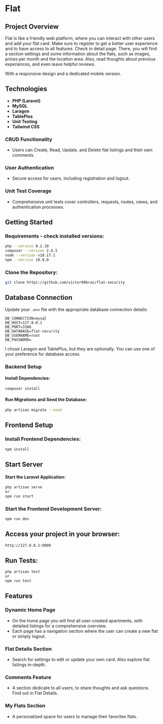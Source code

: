 # Flat

## Project Overview

Flat is like a friendly web platform, where you can interact with other users and add your flat card.
Make sure to register to get a better user experience and to have access to all features.
Check in detail page. There, you will find a section settings and some information about the flats, such as images, prices per month and the location area. Also, read thoughts about previous experiences, and even leave helpful reviews.

With a responsive design and a dedicated mobile version.

## Technologies

-   **PHP (Laravel)**
-   **MySQL**
-   **Laragon**
-   **TablePlus**
-   **Unit Testing**
-   **Tailwind CSS**

### CRUD Functionality

-   Users can Create, Read, Update, and Delete flat listings and their own comments.

### User Authentication

-   Secure access for users, including registration and logout.

### Unit Test Coverage

-   Comprehensive unit tests cover controllers, requests, routes, views, and authentication processes.

## Getting Started

### Requirements - check installed versions:

```bash
php --version 8.2.10
composer --version 2.6.5
node --version v18.17.1
npm --version 10.0.0
```

### Clone the Repository:

```bash
git clone https://github.com/victor90braz/flat-security
```

## Database Connection

Update your `.env` file with the appropriate database connection details:

```env
DB_CONNECTION=mysql
DB_HOST=127.0.0.1
DB_PORT=3306
DB_DATABASE=flat-security
DB_USERNAME=root
DB_PASSWORD=
```

I chose Laragon and TablePlus, but they are optionally. You can use one of your preference for database access.

### Backend Setup

#### Install Dependencies:

```bash
composer install
```

#### Run Migrations and Seed the Database:

```bash
php artisan migrate --seed
```

## Frontend Setup

### Install Frontend Dependencies:

```bash
npm install
```

## Start Server

#### Start the Laravel Application:

```bash
php artisan serve
or
npm run start
```

### Start the Frontend Development Server:

```bash
npm run dev
```

## Access your project in your browser:

```bash
http://127.0.0.1:8000
```

## Run Tests:

```bash
php artisan test
or
npm run test
```

## Features

### Dynamic Home Page

-   On the home page you will find all user-created apartments, with detailed listings for a comprehensive overview.
-   Each page has a navigation section where the user can create a new flat or simply logout.

### Flat Details Section

-   Search for settings to edit or update your own card. Also explore flat listings in-depth.

### Comments Feature

-   A section dedicate to all users, to share thoughts and ask questions. Find out in Flat Details.

### My Flats Section

-   A personalized space for users to manage their favorites flats.
